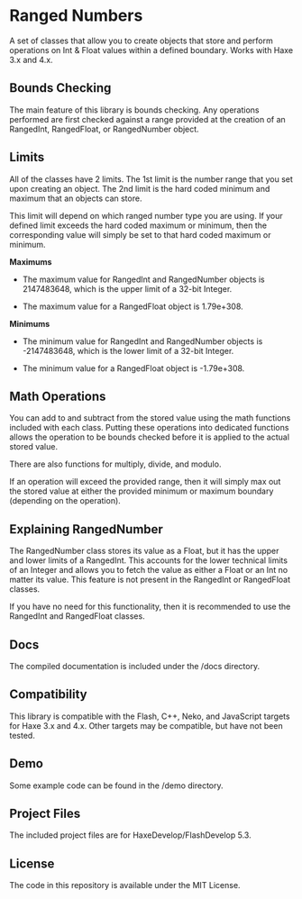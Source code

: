 # Ranged Numbers
A set of classes that allow you to create objects that store and perform operations on Int & Float values within a defined boundary. Works with Haxe 3.x and 4.x.

## Bounds Checking
The main feature of this library is bounds checking. Any operations performed are first checked against a range provided at the creation of an RangedInt, RangedFloat, or RangedNumber object.

## Limits
All of the classes have 2 limits. The 1st limit is the number range that you set upon creating an object. The 2nd limit is the hard coded minimum and maximum that an objects can store. 

This limit will depend on which ranged number type you are using. If your defined limit exceeds the hard coded maximum or minimum, then the corresponding value will simply be set to that hard coded maximum or minimum.

**Maximums**

- The maximum value for RangedInt and RangedNumber objects is 2147483648, which is the upper limit of a 32-bit Integer.

- The maximum value for a RangedFloat object is 1.79e+308.

**Minimums**

- The minimum value for RangedInt and RangedNumber objects is -2147483648, which is the lower limit of a 32-bit Integer.

- The minimum value for a RangedFloat object is -1.79e+308.

## Math Operations
You can add to and subtract from the stored value using the math functions included with each class. Putting these operations into dedicated functions allows the operation to be bounds checked before it is applied to the actual stored value.

There are also functions for multiply, divide, and modulo.

If an operation will exceed the provided range, then it will simply max out the stored value at either the provided minimum or maximum boundary (depending on the operation).

## Explaining RangedNumber
The RangedNumber class stores its value as a Float, but it has the upper and lower limits of a RangedInt. This accounts for the lower technical limits of an Integer and allows you to fetch the value as either a Float or an Int no matter its value. This feature is not present in the RangedInt or RangedFloat classes.

If you have no need for this functionality, then it is recommended to use the RangedInt and RangedFloat classes.

## Docs
The compiled documentation is included under the /docs directory. 

## Compatibility
This library is compatible with the Flash, C++, Neko, and JavaScript targets for Haxe 3.x and 4.x. Other targets may be compatible, but have not been tested.

## Demo
Some example code can be found in the /demo directory.

## Project Files
The included project files are for HaxeDevelop/FlashDevelop 5.3.

## License
The code in this repository is available under the MIT License.
